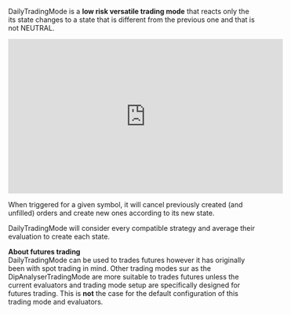 DailyTradingMode is a **low risk versatile trading mode** that reacts only the its state changes to 
a state that is different from the previous one and that is not NEUTRAL.

<div class="text-center">
    <iframe width="560" height="315" src="https://www.youtube.com/embed/yTE6NE690Ds?showinfo=0&amp;rel=0" 
    title="YouTube video player" frameborder="0" allow="accelerometer; autoplay; 
    clipboard-write; encrypted-media; gyroscope; picture-in-picture" allowfullscreen></iframe>
</div>

When triggered for a given symbol, it will cancel previously created (and unfilled) orders 
and create new ones according to its new state.

DailyTradingMode will consider every compatible strategy and average their evaluation to create
each state.

**About futures trading**  
DailyTradingMode can be used to trades futures however it has originally been 
with spot trading in mind. Other trading modes sur as the DipAnalyserTradingMode
are more suitable to trades futures unless the current evaluators and trading mode setup
are specifically designed for futures trading. This is **not** the case for the default 
configuration of this trading mode and evaluators.
